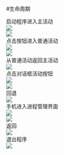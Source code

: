 #生命周期

启动程序进入主活动  
![](/FirstHomework/img/开始输出.JPG)  
![](/FirstHomework/img/手机开始界面.jpg)  
点击按钮进入普通活动  
![](/FirstHomework/img/进入普通活动.JPG)  
![](/FirstHomework/img/手机进入普通活动.jpg)  
从普通活动返回主活动  
![](/FirstHomework/img/普通活动返回主界面.JPG)  
点击对话框活动按钮  
![](/FirstHomework/img/进入对话活动.JPG)  
![](/FirstHomework/img/手机进入对话活动.jpg)  
回退  
![](/FirstHomework/img/对话活动返回主界面.JPG)  
手机进入进程管理界面  
![](/FirstHomework/img/进入进程管理.JPG)        
![](/FirstHomework/img/手机进入进程管理.jpg)   
返回  
![](/FirstHomework/img/进程返回到主界面.JPG)  
退出程序  
![](/FirstHomework/img/退出.JPG)      
  
